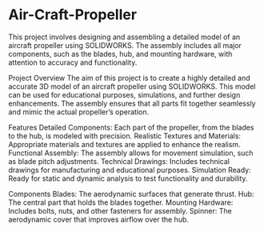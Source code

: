 # Air-Craft-Propeller

This project involves designing and assembling a detailed model of an aircraft propeller using SOLIDWORKS. The assembly includes all major components, such as the blades, hub, and mounting hardware, with attention to accuracy and functionality.

Project Overview
The aim of this project is to create a highly detailed and accurate 3D model of an aircraft propeller using SOLIDWORKS. This model can be used for educational purposes, simulations, and further design enhancements. The assembly ensures that all parts fit together seamlessly and mimic the actual propeller’s operation.

Features
Detailed Components: Each part of the propeller, from the blades to the hub, is modeled with precision.
Realistic Textures and Materials: Appropriate materials and textures are applied to enhance the realism.
Functional Assembly: The assembly allows for movement simulation, such as blade pitch adjustments.
Technical Drawings: Includes technical drawings for manufacturing and educational purposes.
Simulation Ready: Ready for static and dynamic analysis to test functionality and durability.


Components
Blades: The aerodynamic surfaces that generate thrust.
Hub: The central part that holds the blades together.
Mounting Hardware: Includes bolts, nuts, and other fasteners for assembly.
Spinner: The aerodynamic cover that improves airflow over the hub.

